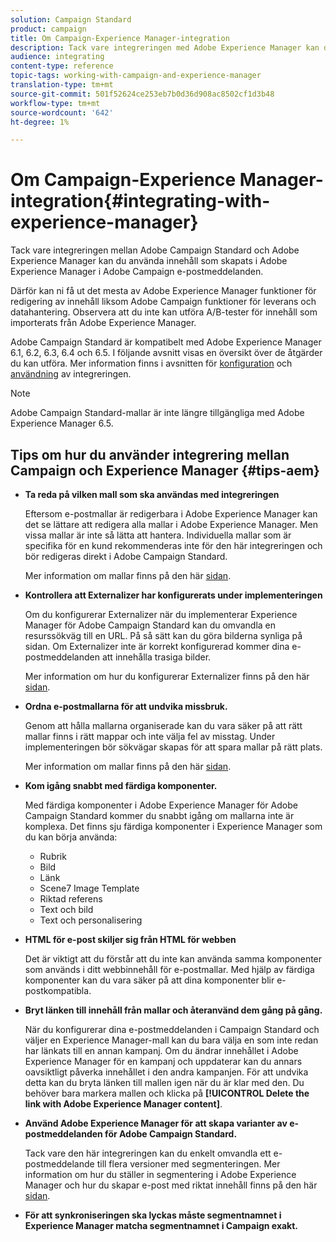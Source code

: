 ```yaml
---
solution: Campaign Standard
product: campaign
title: Om Campaign-Experience Manager-integration
description: Tack vare integreringen med Adobe Experience Manager kan du skapa innehåll direkt i AEM och använda det senare i Adobe Campaign.
audience: integrating
content-type: reference
topic-tags: working-with-campaign-and-experience-manager
translation-type: tm+mt
source-git-commit: 501f52624ce253eb7b0d36d908ac8502cf1d3b48
workflow-type: tm+mt
source-wordcount: '642'
ht-degree: 1%

---
```



# Om Campaign-Experience Manager-integration{#integrating-with-experience-manager}

Tack vare integreringen mellan Adobe Campaign Standard och Adobe Experience Manager kan du använda innehåll som skapats i Adobe Experience Manager i Adobe Campaign e-postmeddelanden.

Därför kan ni få ut det mesta av Adobe Experience Manager funktioner för redigering av innehåll liksom Adobe Campaign funktioner för leverans och datahantering. Observera att du inte kan utföra A/B-tester för innehåll som importerats från Adobe Experience Manager.

Adobe Campaign Standard är kompatibelt med Adobe Experience Manager 6.1, 6.2, 6.3, 6.4 och 6.5. I följande avsnitt visas en översikt över de åtgärder du kan utföra. Mer information finns i avsnitten för [konfiguration](https://docs.adobe.com/content/help/en/experience-manager-65/administering/integration/campaignstandard.html) och [användning](https://docs.adobe.com/content/help/en/experience-manager-65/authoring/aem-adobe-campaign/campaign.html) av integreringen.

>[!NOTE]
>
> Adobe Campaign Standard-mallar är inte längre tillgängliga med Adobe Experience Manager 6.5.

## Tips om hur du använder integrering mellan Campaign och Experience Manager {#tips-aem}

* **Ta reda på vilken mall som ska användas med integreringen**

   Eftersom e-postmallar är redigerbara i Adobe Experience Manager kan det se lättare att redigera alla mallar i Adobe Experience Manager. Men vissa mallar är inte så lätta att hantera. Individuella mallar som är specifika för en kund rekommenderas inte för den här integreringen och bör redigeras direkt i Adobe Campaign Standard.

   Mer information om mallar finns på den här [sidan](https://docs.adobe.com/content/help/en/experience-manager-65/developing/platform/templates/templates.html).

* **Kontrollera att Externalizer har konfigurerats under implementeringen**

   Om du konfigurerar Externalizer när du implementerar Experience Manager för Adobe Campaign Standard kan du omvandla en resurssökväg till en URL. På så sätt kan du göra bilderna synliga på sidan. Om Externalizer inte är korrekt konfigurerad kommer dina e-postmeddelanden att innehålla trasiga bilder.

   Mer information om hur du konfigurerar Externalizer finns på den här [sidan](https://docs.adobe.com/content/help/en/experience-manager-65/developing/platform/externalizer.html).

* **Ordna e-postmallarna för att undvika missbruk.**

   Genom att hålla mallarna organiserade kan du vara säker på att rätt mallar finns i rätt mappar och inte välja fel av misstag. Under implementeringen bör sökvägar skapas för att spara mallar på rätt plats.

   Mer information om mallar finns på den här [sidan](https://docs.adobe.com/content/help/en/experience-manager-65/developing/platform/templates/templates.html#template-availability).

* **Kom igång snabbt med färdiga komponenter.**

   Med färdiga komponenter i Adobe Experience Manager för Adobe Campaign Standard kommer du snabbt igång om mallarna inte är komplexa.
Det finns sju färdiga komponenter i Experience Manager som du kan börja använda:

   * Rubrik
   * Bild
   * Länk
   * Scene7 Image Template
   * Riktad referens
   * Text och bild
   * Text och personalisering

* **HTML för e-post skiljer sig från HTML för webben**

   Det är viktigt att du förstår att du inte kan använda samma komponenter som används i ditt webbinnehåll för e-postmallar. Med hjälp av färdiga komponenter kan du vara säker på att dina komponenter blir e-postkompatibla.

* **Bryt länken till innehåll från mallar och återanvänd dem gång på gång.**

   När du konfigurerar dina e-postmeddelanden i Campaign Standard och väljer en Experience Manager-mall kan du bara välja en som inte redan har länkats till en annan kampanj. Om du ändrar innehållet i Adobe Experience Manager för en kampanj och uppdaterar kan du annars oavsiktligt påverka innehållet i den andra kampanjen.
För att undvika detta kan du bryta länken till mallen igen när du är klar med den. Du behöver bara markera mallen och klicka på **[!UICONTROL Delete the link with Adobe Experience Manager content]**.

* **Använd Adobe Experience Manager för att skapa varianter av e-postmeddelanden för Adobe Campaign Standard.**

   Tack vare den här integreringen kan du enkelt omvandla ett e-postmeddelande till flera versioner med segmenteringen.
Mer information om hur du ställer in segmentering i Adobe Experience Manager och hur du skapar e-post med riktat innehåll finns på den här [sidan](https://docs.adobe.com/help/en/experience-manager-65/authoring/aem-adobe-campaign/target-adobe-campaign.html#setting-up-segmentation-in-aem).

* **För att synkroniseringen ska lyckas måste segmentnamnet i Experience Manager matcha segmentnamnet i Campaign exakt.**